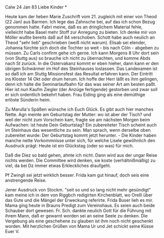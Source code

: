  Calw 24 Jan 83
Liebe Kinder <Mar>*

Heute kam der lieben Marie Zuschrift vom 21. zugleich mit einer von Theod (22 Jan) aus Barmen. Ich lege das Zahnsche bei, auf das ich schon Bezug genommen hatte. Fabri meine, daß es an dringlichem Material fehle, vielleicht habe Basel mehr Stoff zur Anregung zu bieten. Ich denke mir von Möller wußte bereits daß auf 84 verschoben. Schott habe auch neulich an Theod "sehr lieb" geschrieben (weiß nicht warum). Elisab sei elender, Johanna fürchte sich doch die Tochter so weit - bis nach Cöln - abgeben zu müssen. 
Zu Carls confirm gehe ich gerne. Ich kann Morgens 8 Uhr dort sein (von Stuttg aus) so brauche ich nicht zu übernachten, und komme Abds nach St zurück. In die Ostervakanz kommt er eben hieher, dann kann er den übrigen Schwärmer im Hof des Steinhauses loslassen. Das Landexamen ist so daß ich am Stuttg Missionsfest das Resultat erfahren kann. Der Eintritt ins Kloster 14 Okt oder drum herum. Ich hoffe der Herr läßt es ihm gelingen, denn ich halte die Seminarlaufbahn für das was seiner Art am besten paßt. 
Hier ist nun Kaufm Ziegler (der Anzüge fertigende) gestorben und zwar soll er sich ordentlich bekehrt haben. Frau Eiding ging als eine demüthige erlöste Sünderin heim.

Zu Marulla's Späßen wünsche ich Euch Glück. Es gibt auch hier manches Nette. Agn meinte am Geburtstag der Mutter: wo ist aber der Tisch? und weil der nicht zum Vorschein kam, fragte sie am nächsten Morgen beim Aufwachen: ist heute Dein Geburtstag? Ein zubereiteter Tisch scheint auch im Steinhaus das wesentliche zu sein. Man sprach, wenn derselbe oben zubereitet wurde: Der Geburtstag kommt jetzt herunter. - Die Kinder haben manche nette Vorkommnisse unter sich, für welche Lisele gewöhnlich den Ausdruck prägt: Heute ist ein Glückstag (oder so was) für mich.

Daß die Diez so bald gehen, ahnte ich nicht. Dann wird aus der ungar Reise nichts werden. Die Committee wird denken, sie koste (verhältnißmäßig) zu viel, da bei Dz immer etwas Erkleckliches draufgeht.

Pf Zwingli sei jetzt wirklich besser. Frida kam gut hinauf, doch seis eine anstrengende Reise.

Jener Ausdruck von Stockm. "seit so und so lang nicht mehr gesündigt" kam meine ich in dem von Riggbch redigirten Kirchenblatt, wo Orelli über das Gute und die Mängel der Erweckung referirte. Frida Buser lieh es mir. 
Mama ging heute in Brauns Predigt zum Vereinshaus. Es seien auch beide Schauber dort gewesen. Fr. Sch. dankte neulich Gott für die Führung mit ihrem Mann, daß er gewarnt worden sei an seine Seele zu denken. Die Vergebung als eine geschehene zu glauben ist ihm noch nicht geschenkt worden. 
Mit herzlichen Grüßen von Mama Ur und Jet schickt seine Küsse  Euer V.
